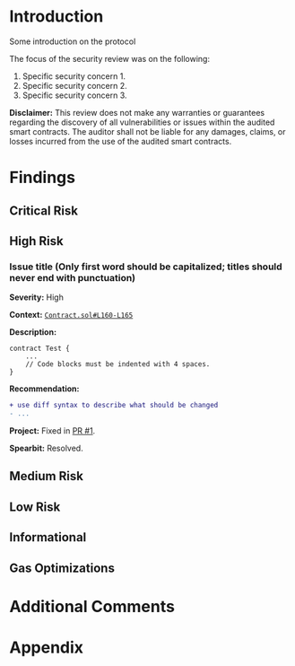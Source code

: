 # Introduction

<!-- TODO  -->
Some introduction on the protocol

The focus of the security review was on the following:

1. Specific security concern 1.
2. Specific security concern 2.
3. Specific security concern 3.

**Disclaimer:** This review does not make any warranties or guarantees regarding the discovery
of all vulnerabilities or issues within the audited smart contracts. The auditor shall not be liable
for any damages, claims, or losses incurred from the use of the audited smart contracts.

# Findings 

## Critical Risk

## High Risk
### Issue title (Only first word should be capitalized; titles should never end with punctuation)

**Severity:** High

**Context:** [`Contract.sol#L160-L165`](https://github.com/actuallink)

**Description:**

```solidity
contract Test {
    ...
    // Code blocks must be indented with 4 spaces.
}
```

**Recommendation:**
```diff
+ use diff syntax to describe what should be changed
- ...
```

**Project:** Fixed in [PR #1](Https://github.com/actuallink).

**Spearbit:** Resolved.

## Medium Risk

## Low Risk

## Informational

## Gas Optimizations


# Additional Comments


# Appendix

